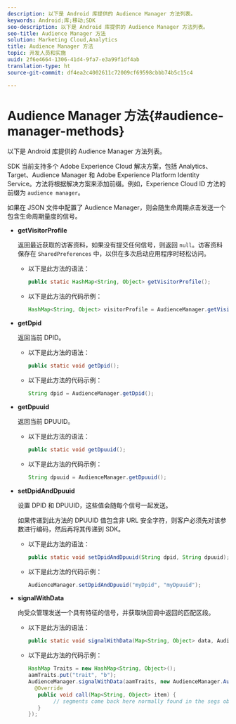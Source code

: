 ```yaml
---
description: 以下是 Android 库提供的 Audience Manager 方法列表。
keywords: Android;库;移动;SDK
seo-description: 以下是 Android 库提供的 Audience Manager 方法列表。
seo-title: Audience Manager 方法
solution: Marketing Cloud,Analytics
title: Audience Manager 方法
topic: 开发人员和实施
uuid: 2f6e4664-1306-41d4-9fa7-e3a99f1df4ab
translation-type: ht
source-git-commit: df4ea2c4002611c72009cf69598cbbb74b5c15c4

---
```



# Audience Manager 方法{#audience-manager-methods}

以下是 Android 库提供的 Audience Manager 方法列表。

SDK 当前支持多个 Adobe Experience Cloud 解决方案，包括 Analytics、Target、Audience Manager 和 Adobe Experience Platform Identity Service。方法将根据解决方案来添加前缀。例如，Experience Cloud ID 方法的前缀为 `audience manager`。

如果在 JSON 文件中配置了 Audience Manager，则会随生命周期点击发送一个包含生命周期量度的信号。

* **getVisitorProfile**

   返回最近获取的访客资料，如果没有提交任何信号，则返回 `null`。访客资料保存在 `SharedPreferences` 中，以供在多次启动应用程序时轻松访问。

   * 以下是此方法的语法：

      ```java
      public static HashMap<String, Object> getVisitorProfile(); 
      ```

   * 以下是此方法的代码示例：

      ```java
      HashMap<String, Object> visitorProfile = AudienceManager.getVisitorProfile(); 
      ```

* **getDpid**

   返回当前 DPID。

   * 以下是此方法的语法：

      ```java
      public static void getDpid(); 
      ```

   * 以下是此方法的代码示例：

      ```java
      String dpid = AudienceManager.getDpid(); 
      ```

* **getDpuuid**

   返回当前 DPUUID。

   * 以下是此方法的语法：

      ```java
      public static void getDpuuid(); 
      ```

   * 以下是此方法的代码示例：

      ```java
      String dpuuid = AudienceManager.getDpuuid(); 
      ```

* **setDpidAndDpuuid**

   设置 DPID 和 DPUUID，这些值会随每个信号一起发送。

   如果传递到此方法的 DPUUID 值包含非 URL 安全字符，则客户必须先对该参数进行编码，然后再将其传递到 SDK。

   * 以下是此方法的语法：

      ```java
      public static void setDpidAndDpuuid(String dpid, String dpuuid); 
      ```

   * 以下是此方法的代码示例：

      ```java
      AudienceManager.setDpidAndDpuuid("myDpid", "myDpuuid"); 
      ```

* **signalWithData**

   向受众管理发送一个具有特征的信号，并获取块回调中返回的匹配区段。

   * 以下是此方法的语法：

      ```java
      public static void signalWithData(Map<String, Object> data, AudienceManagerCallback<Map<String, Object>> callback);
      ```

   * 以下是此方法的代码示例：

      ```java
      HashMap Traits = new HashMap<String, Object>();
      aamTraits.put("trait", "b");
      AudienceManager.signalWithData(aamTraits, new AudienceManager.AudienceManagerCallback<Map<String, Object>> () {
        @Override
         public void call(Map<String, Object> item) { 
              // segments come back here normally found in the segs object of your json 
         }
      });
      ```
